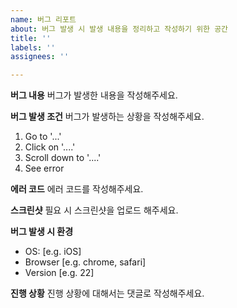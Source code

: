 ```yaml
---
name: 버그 리포트
about: 버그 발생 시 발생 내용을 정리하고 작성하기 위한 공간
title: ''
labels: ''
assignees: ''

---
```


**버그 내용**
버그가 발생한 내용을 작성해주세요.

**버그 발생 조건**
버그가 발생하는 상황을 작성해주세요.
1. Go to '...'
2. Click on '....'
3. Scroll down to '....'
4. See error

**에러 코드**
에러 코드를 작성해주세요.

**스크린샷**
필요 시 스크린샷을 업로드 해주세요.

**버그 발생 시 환경**
 - OS: [e.g. iOS]
 - Browser [e.g. chrome, safari]
 - Version [e.g. 22]

**진행 상황**
진행 상황에 대해서는 댓글로 작성해주세요.
